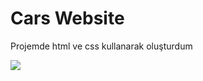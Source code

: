 <h1>Cars Website</h1>
<p>Projemde html ve css kullanarak oluşturdum</p>
<img src="ezgif.com-optimize.gif">